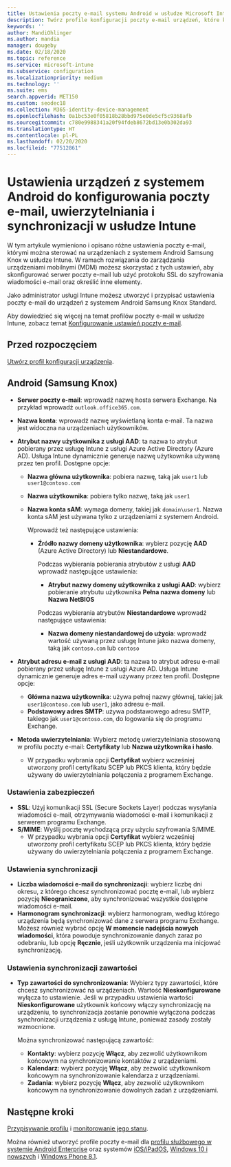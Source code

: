 ```yaml
---
title: Ustawienia poczty e-mail systemu Android w usłudze Microsoft Intune — Azure | Microsoft Docs
description: Twórz profile konfiguracji poczty e-mail urządzeń, które korzystają z serwerów programu Exchange i pobierają atrybuty z usługi Azure Active Directory. Włącz protokół SSL lub S/MIME, uwierzytelniaj użytkowników przy użyciu certyfikatów lub nazwy użytkownika i hasła oraz synchronizuj pocztę e-mail i harmonogramy na urządzeniach z systemem Android Samsung Knox za pomocą usługi Microsoft Intune.
keywords: ''
author: MandiOhlinger
ms.author: mandia
manager: dougeby
ms.date: 02/18/2020
ms.topic: reference
ms.service: microsoft-intune
ms.subservice: configuration
ms.localizationpriority: medium
ms.technology: ''
ms.suite: ems
search.appverid: MET150
ms.custom: seodec18
ms.collection: M365-identity-device-management
ms.openlocfilehash: 0a1bc53e0f05818b28bbd975e0de5cf5c9368afb
ms.sourcegitcommit: c780e9988341a20f94fdeb8672bd13e0b302da93
ms.translationtype: HT
ms.contentlocale: pl-PL
ms.lasthandoff: 02/20/2020
ms.locfileid: "77512861"
---
```

# <a name="android-device-settings-to-configure-email-authentication-and-synchronization-in-intune"></a>Ustawienia urządzeń z systemem Android do konfigurowania poczty e-mail, uwierzytelniania i synchronizacji w usłudze Intune

W tym artykule wymieniono i opisano różne ustawienia poczty e-mail, którymi można sterować na urządzeniach z systemem Android Samsung Knox w usłudze Intune. W ramach rozwiązania do zarządzania urządzeniami mobilnymi (MDM) możesz skorzystać z tych ustawień, aby skonfigurować serwer poczty e-mail lub użyć protokołu SSL do szyfrowania wiadomości e-mail oraz określić inne elementy.

Jako administrator usługi Intune możesz utworzyć i przypisać ustawienia poczty e-mail do urządzeń z systemem Android Samsung Knox Standard.

Aby dowiedzieć się więcej na temat profilów poczty e-mail w usłudze Intune, zobacz temat [Konfigurowanie ustawień poczty e-mail](email-settings-configure.md).

## <a name="before-you-begin"></a>Przed rozpoczęciem

[Utwórz profil konfiguracji urządzenia](email-settings-configure.md#create-a-device-profile).

## <a name="android-samsung-knox"></a>Android (Samsung Knox)

- **Serwer poczty e-mail**: wprowadź nazwę hosta serwera Exchange. Na przykład wprowadź `outlook.office365.com`.
- **Nazwa konta**: wprowadź nazwę wyświetlaną konta e-mail. Ta nazwa jest widoczna na urządzeniach użytkowników.
- **Atrybut nazwy użytkownika z usługi AAD**: ta nazwa to atrybut pobierany przez usługę Intune z usługi Azure Active Directory (Azure AD). Usługa Intune dynamicznie generuje nazwę użytkownika używaną przez ten profil. Dostępne opcje:
  - **Nazwa główna użytkownika**: pobiera nazwę, taką jak `user1` lub `user1@contoso.com`
  - **Nazwa użytkownika**: pobiera tylko nazwę, taką jak `user1`
  - **Nazwa konta sAM**: wymaga domeny, takiej jak `domain\user1`. Nazwa konta sAM jest używana tylko z urządzeniami z systemem Android.

    Wprowadź też następujące ustawienia:  
    - **Źródło nazwy domeny użytkownika**: wybierz pozycję **AAD** (Azure Active Directory) lub **Niestandardowe**.

      Podczas wybierania pobierania atrybutów z usługi **AAD** wprowadź następujące ustawienia:
      - **Atrybut nazwy domeny użytkownika z usługi AAD**: wybierz pobieranie atrybutu użytkownika **Pełna nazwa domeny** lub **Nazwa NetBIOS**

      Podczas wybierania atrybutów **Niestandardowe** wprowadź następujące ustawienia:
      - **Nazwa domeny niestandardowej do użycia**: wprowadź wartość używaną przez usługę Intune jako nazwa domeny, taką jak `contoso.com` lub `contoso`

- **Atrybut adresu e-mail z usługi AAD**: ta nazwa to atrybut adresu e-mail pobierany przez usługę Intune z usługi Azure AD. Usługa Intune dynamicznie generuje adres e-mail używany przez ten profil. Dostępne opcje:
  - **Główna nazwa użytkownika**:  używa pełnej nazwy głównej, takiej jak `user1@contoso.com` lub `user1`, jako adresu e-mail.
  - **Podstawowy adres SMTP**: używa podstawowego adresu SMTP, takiego jak `user1@contoso.com`, do logowania się do programu Exchange.

- **Metoda uwierzytelniania**: Wybierz metodę uwierzytelniania stosowaną w profilu poczty e-mail: **Certyfikaty** lub **Nazwa użytkownika i hasło**.
  - W przypadku wybrania opcji **Certyfikat** wybierz wcześniej utworzony profil certyfikatu SCEP lub PKCS klienta, który będzie używany do uwierzytelniania połączenia z programem Exchange.

### <a name="security-settings"></a>Ustawienia zabezpieczeń

- **SSL**: Użyj komunikacji SSL (Secure Sockets Layer) podczas wysyłania wiadomości e-mail, otrzymywania wiadomości e-mail i komunikacji z serwerem programu Exchange.
- **S/MIME**: Wyślij pocztę wychodzącą przy użyciu szyfrowania S/MIME.
  - W przypadku wybrania opcji **Certyfikat** wybierz wcześniej utworzony profil certyfikatu SCEP lub PKCS klienta, który będzie używany do uwierzytelniania połączenia z programem Exchange.

### <a name="synchronization-settings"></a>Ustawienia synchronizacji

- **Liczba wiadomości e-mail do synchronizacji**: wybierz liczbę dni okresu, z którego chcesz synchronizować pocztę e-mail, lub wybierz pozycję **Nieograniczone**, aby synchronizować wszystkie dostępne wiadomości e-mail.
- **Harmonogram synchronizacji**: wybierz harmonogram, według którego urządzenia będą synchronizować dane z serwera programu Exchange. Możesz również wybrać opcję **W momencie nadejścia nowych wiadomości**, która powoduje synchronizowanie danych zaraz po odebraniu, lub opcję **Ręcznie**, jeśli użytkownik urządzenia ma inicjować synchronizację.

### <a name="content-sync-settings"></a>Ustawienia synchronizacji zawartości

- **Typ zawartości do synchronizowania**: Wybierz typy zawartości, które chcesz synchronizować na urządzeniach. Wartość **Nieskonfigurowane** wyłącza to ustawienie. Jeśli w przypadku ustawienia wartości **Nieskonfigurowane** użytkownik końcowy włączy synchronizację na urządzeniu, to synchronizacja zostanie ponownie wyłączona podczas synchronizacji urządzenia z usługą Intune, ponieważ zasady zostały wzmocnione. 

  Można synchronizować następującą zawartość:  
  - **Kontakty**: wybierz pozycję **Włącz**, aby zezwolić użytkownikom końcowym na synchronizowanie kontaktów z urządzeniami.
  - **Kalendarz**: wybierz pozycję **Włącz**, aby zezwolić użytkownikom końcowym na synchronizowanie kalendarza z urządzeniami.
  - **Zadania**: wybierz pozycję **Włącz**, aby zezwolić użytkownikom końcowym na synchronizowanie dowolnych zadań z urządzeniami.

## <a name="next-steps"></a>Następne kroki

[Przypisywanie profilu](device-profile-assign.md) i [monitorowanie jego stanu](device-profile-monitor.md).

Można również utworzyć profile poczty e-mail dla [profilu służbowego w systemie Android Enterprise](email-settings-android-enterprise.md) oraz systemów [iOS/iPadOS](email-settings-ios.md), [Windows 10 i nowszych](email-settings-windows-10.md) i [Windows Phone 8.1](email-settings-windows-phone-8-1.md).

